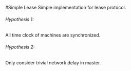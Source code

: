 #Simple Lease
Simple implementation for lease protocol.

###### Hypothesis 1:
All time clock of machines are synchronized.

###### Hypothesis 2:
Only consider trivial network delay in master.